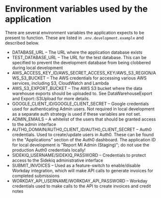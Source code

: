 # Environment variables used by the application

There are several environment variables the application expects to be present
to function. These are listed in `.env.development.example` and described
below.

- DATABASE_URL – The URL where the application database exists
- TEST_DATABASE_URL – The URL for the test database. This can be specified to
prevent the development database from being clobbered during local development
- AWS_ACCESS_KEY_ID/AWS_SECRET_ACCESS_KEY/AWS_S3_REGION/AWS_S3_BUCKET – The
AWS credentials for accessing various AWS services, including S3, CloudWatch
and Lambda
- AWS_S3_EXPORT_BUCKET – The AWS S3 bucket where the data warehouse exports
should be uploaded to. See DataWarehouseExport and Export::S3Upload for more
details.
- GOOGLE_CLIENT_ID/GOOGLE_CLIENT_SECRET – Google credentials used for
authenticating Admin users. Not required in local development as a separate
auth strategy is used if these variables are not set.
- ADMIN_EMAILS – A whitelist of the users that should be granted access to the
admin interface
- AUTH0_DOMAIN/AUTH0_CLIENT_ID/AUTH0_CLIENT_SECRET – Auth0 credentials. Used
to create/update users in Auth0. These can be found in the "Applications"
section of the Auth0 dashboard. The application ID for local development is
"Report MI Admin (Staging)"; do not use the production Auth0 credentials
locally!
- SIDEKIQ_USERNAME/SIDEKIQ_PASSWORD – Credentials to protect access to the
Sidekiq administrative interface
- SUBMIT_INVOICES – Used as a feature-switch to enable/disable Workday
integration, which will make API calls to generate invoices for completed
submissions
- WORKDAY_API_USERNAME/WORKDAY_API_PASSWORD – Workday credentials used to make
calls to the API to create invoices and credit notes
